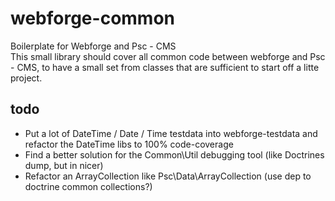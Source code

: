 # webforge-common

Boilerplate for Webforge and Psc - CMS  
This small library should cover all common code between webforge and Psc - CMS, to have a small set from classes that are sufficient to start off a litte project.

## todo

- Put a lot of DateTime / Date / Time testdata into webforge-testdata and refactor the DateTime libs to 100% code-coverage
- Find a better solution for the Common\Util debugging tool (like Doctrines dump, but in nicer)
- Refactor an ArrayCollection like Psc\Data\ArrayCollection (use dep to doctrine common collections?)